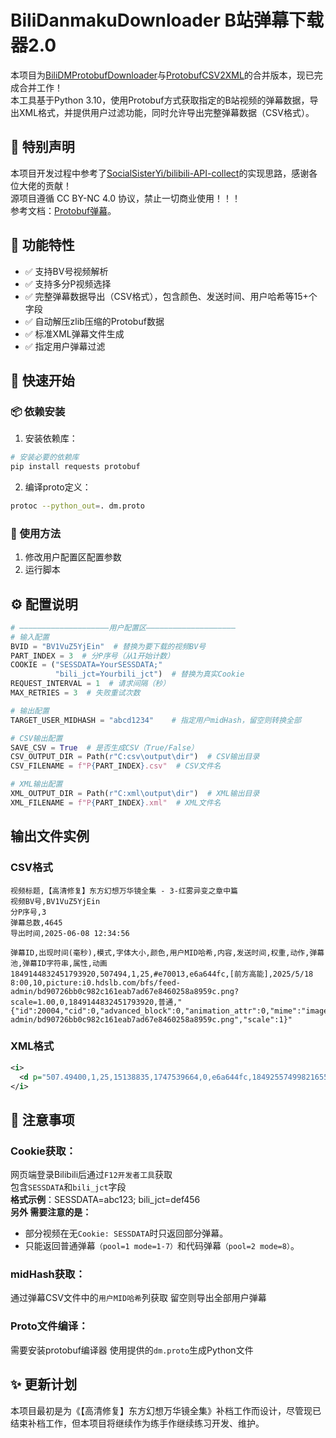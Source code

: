 # BiliDanmakuDownloader B站弹幕下载器2.0

本项目为[BiliDMProtobufDownloader](https://github.com/Mikuoso/BiliDMProtobufDownloader)与[ProtobufCSV2XML](https://github.com/Mikuoso/ProtobufCSV2XML)的合并版本，现已完成合并工作！  
本工具基于Python 3.10，使用Protobuf方式获取指定的B站视频的弹幕数据，导出XML格式，并提供用户过滤功能，同时允许导出完整弹幕数据（CSV格式）。
## 📖 特别声明
本项目开发过程中参考了[SocialSisterYi/bilibili-API-collect](https://github.com/SocialSisterYi/bilibili-API-collect)的实现思路，感谢各位大佬的贡献！  
源项目遵循 CC BY-NC 4.0 协议，禁止一切商业使用！！！  
参考文档：[Protobuf弹幕](https://socialsisteryi.github.io/bilibili-API-collect/docs/danmaku/danmaku_proto.html)。

## 🎯 功能特性  
- ✅ 支持BV号视频解析  
- ✅ 支持多分P视频选择  
- ✅ 完整弹幕数据导出（CSV格式），包含颜色、发送时间、用户哈希等15+个字段
- ✅ 自动解压zlib压缩的Protobuf数据 
- ✅ 标准XML弹幕文件生成  
- ✅ 指定用户弹幕过滤  

## 🚀 快速开始
### 📦 依赖安装
1. 安装依赖库：
```bash
# 安装必要的依赖库
pip install requests protobuf
```
2. 编译proto定义：
```bash
protoc --python_out=. dm.proto
```
### 🌱 使用方法
1. 修改用户配置区配置参数
2. 运行脚本
## ⚙️ 配置说明
```python
# ————————————————————用户配置区————————————————————
# 输入配置
BVID = "BV1VuZ5YjEin"  # 替换为要下载的视频BV号
PART_INDEX = 3  # 分P序号（从1开始计数）
COOKIE = ("SESSDATA=YourSESSDATA;"
          "bili_jct=Yourbili_jct")  # 替换为真实Cookie
REQUEST_INTERVAL = 1  # 请求间隔（秒）
MAX_RETRIES = 3  # 失败重试次数

# 输出配置
TARGET_USER_MIDHASH = "abcd1234"    # 指定用户midHash，留空则转换全部

# CSV输出配置
SAVE_CSV = True  # 是否生成CSV（True/False）
CSV_OUTPUT_DIR = Path(r"C:csv\output\dir")  # CSV输出目录
CSV_FILENAME = f"P{PART_INDEX}.csv"  # CSV文件名

# XML输出配置
XML_OUTPUT_DIR = Path(r"C:xml\output\dir")  # XML输出目录
XML_FILENAME = f"P{PART_INDEX}.xml"  # XML文件名
```

## 输出文件实例
### CSV格式
```CSV
视频标题,【高清修复】东方幻想万华镜全集 - 3-红雾异变之章中篇
视频BV号,BV1VuZ5YjEin
分P序号,3
弹幕总数,4645
导出时间,2025-06-08 12:34:56

弹幕ID,出现时间(毫秒),模式,字体大小,颜色,用户MID哈希,内容,发送时间,权重,动作,弹幕池,弹幕ID字符串,属性,动画
1849144832451793920,507494,1,25,#e70013,e6a644fc,[前方高能],2025/5/18 8:00,10,picture:i0.hdslb.com/bfs/feed-admin/bd90726bb0c982c161eab7ad67e8460258a8959c.png?scale=1.00,0,1849144832451793920,普通,"{"id":20004,"cid":0,"advanced_block":0,"animation_attr":0,"mime":"image","resource":"i0.hdslb.com/bfs/feed-admin/bd90726bb0c982c161eab7ad67e8460258a8959c.png","scale":1}"
```
### XML格式
```XML
<i>
  <d p="507.49400,1,25,15138835,1747539664,0,e6a644fc,1849255749982165504,10">测试弹幕</d>
</i>
```

## 📌 注意事项
### Cookie获取：
网页端登录Bilibili后通过`F12开发者工具`获取  
包含`SESSDATA`和`bili_jct`字段  
**格式示例**：SESSDATA=abc123; bili_jct=def456  
**另外 需要注意的是：**
- 部分视频在无`Cookie: SESSDATA`时只返回部分弹幕。  
- 只能返回普通弹幕`（pool=1 mode=1-7）`和代码弹幕`（pool=2 mode=8）`。

### midHash获取：
通过弹幕CSV文件中的`用户MID哈希`列获取
留空则导出全部用户弹幕

### Proto文件编译：
需要安装protobuf编译器
使用提供的`dm.proto`生成Python文件

## ✨ 更新计划
本项目最初是为《【高清修复】东方幻想万华镜全集》补档工作而设计，尽管现已结束补档工作，但本项目将继续作为练手作继续练习开发、维护。
